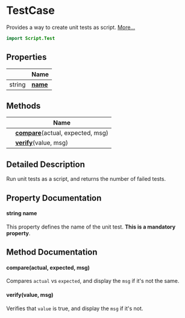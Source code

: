 # TestCase

Provides a way to create unit tests as script. [More...](#detailed-description)

```qml
import Script.Test
```

## Properties

| | Name |
|-|-|
|string|**[name](#name)**|

## Methods

| | Name |
|-|-|
||**[compare](#compare)**(actual, expected, msg)|
||**[verify](#verify)**(value, msg)|

## Detailed Description

Run unit tests as a script, and returns the number of failed tests.

## Property Documentation

#### <a name="name"></a>string **name**

This property defines the name of the unit test. **This is a mandatory property**.

## Method Documentation

#### <a name="compare"></a>**compare**(actual, expected, msg)

Compares `actual` vs `expected`, and display the `msg` if it's not the same.

#### <a name="verify"></a>**verify**(value, msg)

Verifies that `value` is true, and display the `msg` if it's not.
